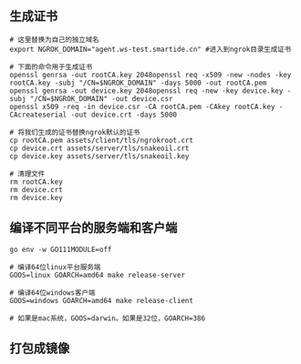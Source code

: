 <!--
 * @Date: 2022-08-30 18:06:06
 * @LastEditors: Jason Chen
 * @LastEditTime: 2022-08-30 18:51:28
 * @FilePath: /ngrok/deployment.md
-->


## 生成证书
```
# 这里替换为自己的独立域名
export NGROK_DOMAIN="agent.ws-test.smartide.cn" #进入到ngrok目录生成证书

# 下面的命令用于生成证书
openssl genrsa -out rootCA.key 2048openssl req -x509 -new -nodes -key rootCA.key -subj "/CN=$NGROK_DOMAIN" -days 5000 -out rootCA.pem
openssl genrsa -out device.key 2048openssl req -new -key device.key -subj "/CN=$NGROK_DOMAIN" -out device.csr
openssl x509 -req -in device.csr -CA rootCA.pem -CAkey rootCA.key -CAcreateserial -out device.crt -days 5000

# 将我们生成的证书替换ngrok默认的证书
cp rootCA.pem assets/client/tls/ngrokroot.crt
cp device.crt assets/server/tls/snakeoil.crt
cp device.key assets/server/tls/snakeoil.key

# 清理文件
rm rootCA.key
rm device.crt
rm device.key
```

## 编译不同平台的服务端和客户端
```
go env -w GO111MODULE=off

# 编译64位linux平台服务端
GOOS=linux GOARCH=amd64 make release-server

# 编译64位windows客户端
GOOS=windows GOARCH=amd64 make release-client

# 如果是mac系统，GOOS=darwin。如果是32位，GOARCH=386
```

## 打包成镜像
